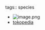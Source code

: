 tags:: species

- ![image.png](https://peach-geographical-bat-397.mypinata.cloud/ipfs/QmaKkxKBT6pBNY5fxUSQyWsVUqmPqqqJ8BGD5fHJLMEczp)
- [tokopedia](https://www.tokopedia.com/eenkshop/biji-bonsai-cemara-naga-dragon-spruce-chinese-spruce-picea-asperata-isi-20?extParam=ivf%3Dfalse%26src%3Dsearch&refined=true)